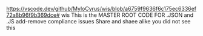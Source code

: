 https://vscode.dev/github/MyloCyrus/wis/blob/a6759f9636f6c175ec6336ef72a8b96f9b369dce# wis
This is the MASTER ROOT CODE FOR .JSON and .JS
add-remove compliance issues
Share and shaee alike you did not see this
